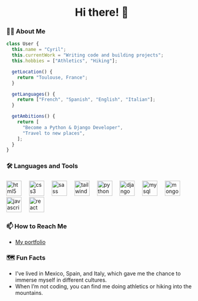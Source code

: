 <h1 align="center">Hi there! 👋</h1>

<h3 align="left">👩‍💻  About Me</h3>

```js
class User {
  this.name = "Cyril";
  this.currentWork = "Writing code and building projects";
  this.hobbies = ["Athletics", "Hiking"];

  getLocation() {
    return "Toulouse, France";
  }

  getLanguages() {
    return ["French", "Spanish", "English", "Italian"];
  }

  getAmbitions() {
    return [
      "Become a Python & Django Developer",
      "Travel to new places",
    ];
  }
}
```

<h3 align="left">🛠 Languages and Tools</h3>

###

<div align="left">
  <img src="https://cdn.jsdelivr.net/gh/devicons/devicon/icons/html5/html5-original.svg" height="40" alt="html5 logo" />
  <img width="12" />
  <img src="https://cdn.jsdelivr.net/gh/devicons/devicon/icons/css3/css3-original.svg" height="40" alt="css3 logo" />
  <img width="12" />
  <img src="https://cdn.jsdelivr.net/gh/devicons/devicon/icons/sass/sass-original.svg" height="40" alt="sass logo" />
  <img width="12" />
	 <img src="https://www.vectorlogo.zone/logos/tailwindcss/tailwindcss-icon.svg" alt="tailwind logo" width="40" height="40" />
  <img width="12" />
  <img src="https://cdn.jsdelivr.net/gh/devicons/devicon/icons/python/python-original.svg" height="40" alt="python logo" />
  <img width="12" />
  <img src="https://www.vectorlogo.zone/logos/djangoproject/djangoproject-icon.svg" height="40" alt="django logo" />
  <img width="12" />
  <img src="https://cdn.jsdelivr.net/gh/devicons/devicon/icons/mysql/mysql-original.svg" height="40" alt="mysql logo" />
  <img width="12" />
  <img src="https://cdn.jsdelivr.net/gh/devicons/devicon/icons/mongodb/mongodb-original.svg" height="40" alt="mongodb logo" />
  <img width="12" />
  <img src="https://cdn.jsdelivr.net/gh/devicons/devicon/icons/javascript/javascript-original.svg" height="40" alt="javascript logo" />
  <!--<img width="12" />
   <img src="https://cdn.jsdelivr.net/gh/devicons/devicon/icons/typescript/typescript-original.svg" height="40" alt="typescript logo" /> -->
  <img width="12" />
  <img src="https://cdn.jsdelivr.net/gh/devicons/devicon/icons/react/react-original.svg" height="40" alt="react logo" />
</div>

###

<h3>📫 How to Reach Me</h3>
<ul>
<li><a href="https://portfolio-cyrileblanc.netlify.app/" target="_blank">My portfolio</a></li>
</ul>

<h3>🗺️ Fun Facts</h3>
<ul>
<li>I’ve lived in Mexico, Spain, and Italy, which gave me the chance to immerse myself in different cultures.</li>
<li>When I’m not coding, you can find me doing athletics or hiking into the mountains.</li>
</ul>
